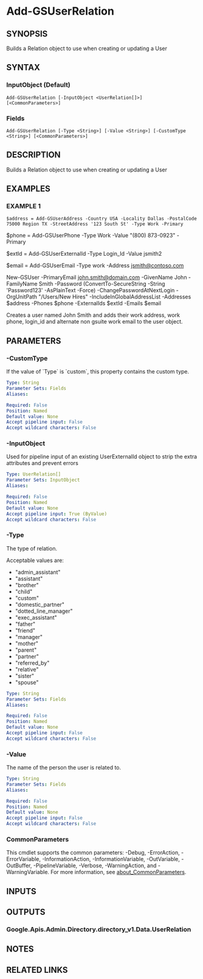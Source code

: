 # Add-GSUserRelation

## SYNOPSIS
Builds a Relation object to use when creating or updating a User

## SYNTAX

### InputObject (Default)
```
Add-GSUserRelation [-InputObject <UserRelation[]>] [<CommonParameters>]
```

### Fields
```
Add-GSUserRelation [-Type <String>] [-Value <String>] [-CustomType <String>] [<CommonParameters>]
```

## DESCRIPTION
Builds a Relation object to use when creating or updating a User

## EXAMPLES

### EXAMPLE 1
```
$address = Add-GSUserAddress -Country USA -Locality Dallas -PostalCode 75000 Region TX -StreetAddress '123 South St' -Type Work -Primary
```

$phone = Add-GSUserPhone -Type Work -Value "(800) 873-0923" -Primary

$extId = Add-GSUserExternalId -Type Login_Id -Value jsmith2

$email = Add-GSUserEmail -Type work -Address jsmith@contoso.com

New-GSUser -PrimaryEmail john.smith@domain.com -GivenName John -FamilyName Smith -Password (ConvertTo-SecureString -String 'Password123' -AsPlainText -Force) -ChangePasswordAtNextLogin -OrgUnitPath "/Users/New Hires" -IncludeInGlobalAddressList -Addresses $address -Phones $phone -ExternalIds $extId -Emails $email

Creates a user named John Smith and adds their work address, work phone, login_id and alternate non gsuite work email to the user object.

## PARAMETERS

### -CustomType
If the value of \`Type\` is \`custom\`, this property contains the custom type.

```yaml
Type: String
Parameter Sets: Fields
Aliases:

Required: False
Position: Named
Default value: None
Accept pipeline input: False
Accept wildcard characters: False
```

### -InputObject
Used for pipeline input of an existing UserExternalId object to strip the extra attributes and prevent errors

```yaml
Type: UserRelation[]
Parameter Sets: InputObject
Aliases:

Required: False
Position: Named
Default value: None
Accept pipeline input: True (ByValue)
Accept wildcard characters: False
```

### -Type
The type of relation.

Acceptable values are:
* "admin_assistant"
* "assistant"
* "brother"
* "child"
* "custom"
* "domestic_partner"
* "dotted_line_manager"
* "exec_assistant"
* "father"
* "friend"
* "manager"
* "mother"
* "parent"
* "partner"
* "referred_by"
* "relative"
* "sister"
* "spouse"

```yaml
Type: String
Parameter Sets: Fields
Aliases:

Required: False
Position: Named
Default value: None
Accept pipeline input: False
Accept wildcard characters: False
```

### -Value
The name of the person the user is related to.

```yaml
Type: String
Parameter Sets: Fields
Aliases:

Required: False
Position: Named
Default value: None
Accept pipeline input: False
Accept wildcard characters: False
```

### CommonParameters
This cmdlet supports the common parameters: -Debug, -ErrorAction, -ErrorVariable, -InformationAction, -InformationVariable, -OutVariable, -OutBuffer, -PipelineVariable, -Verbose, -WarningAction, and -WarningVariable. For more information, see [about_CommonParameters](http://go.microsoft.com/fwlink/?LinkID=113216).

## INPUTS

## OUTPUTS

### Google.Apis.Admin.Directory.directory_v1.Data.UserRelation
## NOTES

## RELATED LINKS
